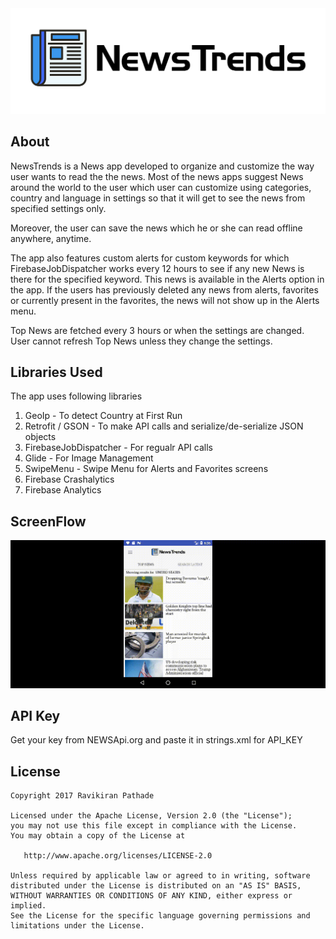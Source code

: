 
<img src="gifs/newslogowidget.png" alt="NewsTrends Logo"/>

## About
NewsTrends is a News app developed to organize and customize the way user wants to read the the news. Most of the news apps suggest News around the world to the user which user can customize using categories, country and language in settings so that it will get to see the news from specified settings only.

Moreover, the user can save the news which he or she can read offline anywhere, anytime.

The app also features custom alerts for custom keywords for which FirebaseJobDispatcher works every 12 hours to see if any new News is there for the specified keyword. This news is available in the Alerts option in the app. If the users has previously deleted any news from alerts, favorites or currently present in the favorites, the news will not show up in the Alerts menu.

Top News are fetched every 3 hours or when the settings are changed. User cannot refresh Top News unless they change the settings.

## Libraries Used

The app uses following libraries
1) GeoIp - To detect Country at First Run
2) Retrofit / GSON - To make API calls and serialize/de-serialize JSON objects
3) FirebaseJobDispatcher - For regualr API calls
4) Glide - For Image Management
5) SwipeMenu - Swipe Menu for Alerts and Favorites screens
6) Firebase Crashalytics
7) Firebase Analytics

## ScreenFlow

<img src="gifs/newstrends.gif" title="App Workflow"/>

## API Key
Get your key from NEWSApi.org and paste it in strings.xml for API_KEY

## License
    Copyright 2017 Ravikiran Pathade

    Licensed under the Apache License, Version 2.0 (the "License");
    you may not use this file except in compliance with the License.
    You may obtain a copy of the License at

       http://www.apache.org/licenses/LICENSE-2.0

    Unless required by applicable law or agreed to in writing, software
    distributed under the License is distributed on an "AS IS" BASIS,
    WITHOUT WARRANTIES OR CONDITIONS OF ANY KIND, either express or implied.
    See the License for the specific language governing permissions and
    limitations under the License.
